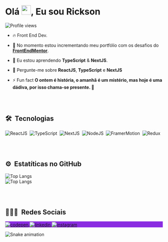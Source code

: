 <!-- <img align="right" height="768em" src="https://raw.githubusercontent.com/gist/Rickrasin/28fe55a2d1c9c03e6c5606cabd434037/raw/c7d93abd78e897980bf507ded8ea60fe1b97b077/githubcard.svg"/> -->
<h1 align="left">Olá <img height="30px" width="30px" src="https://em-content.zobj.net/source/microsoft-teams/337/waving-hand_dark-skin-tone_1f44b-1f3ff_1f3ff.png" >, Eu sou Rickson</h1>
<p align="left"> <img src="https://komarev.com/ghpvc/?username=rickrasin&color=blue" alt="Profile views" /> </p>

- 🔥 Front End Dev.

- 🔭 No momento estou incrementando meu portfólio com os desafios do **[FrontEndMentor](https://www.frontendmentor.io/profile/Rickrasin)**.

- 🌱 Eu estou aprendendo **TypeScript** & **NextJS**.

- 💬 Pergunte-me sobre **ReactJS**, **TypeScript** e **NextJS**

- ⚡ Fun fact **O ontem é história, o amanhã é um mistério, mas hoje é uma dádiva, por isso chama-se presente. 🍃**

<br><br>



## 🛠 &nbsp;Tecnologias

![ReactJS](https://img.shields.io/badge/-REACTJS-05122A?style=for-the-badge&logo=REACT&color=blueviolet)&nbsp;
![TypeScript](https://img.shields.io/badge/-TypeScript-05122A?style=for-the-badge&logo=typescript&color=blueviolet)&nbsp;
![NextJS](https://img.shields.io/badge/-NextJS-05122A?style=for-the-badge&logo=next.js&color=blueviolet)&nbsp;
![NodeJS](https://img.shields.io/badge/-NodeJS-05122A?style=for-the-badge&logo=node.js&color=blueviolet)&nbsp;
![FramerMotion](https://img.shields.io/badge/-FramerMotion-05122A?style=for-the-badge&logo=framer&color=blueviolet)&nbsp;
![Redux](https://img.shields.io/badge/-redux-05122A?style=for-the-badge&logo=redux&color=blueviolet)&nbsp;

<br><br>

## ⚙️ &nbsp;Estatíticas no GitHub

<p align="left">


![Top Langs](https://github-readme-stats.vercel.app/api?username=rickrasin&show_icons=true&theme=radical)
  <br>
![Top Langs](https://github-readme-stats.vercel.app/api/top-langs/?username=rickrasin&card_width=466px&theme=radical)
</p>

<br><br>

## 👨🏽‍🦲 &nbsp;Redes Sociais

<p align="left" style="background:blueviolet">
<a href="https://codepen.io/Rickrasin" target="_blank">
  <img align="center" src="https://img.shields.io/badge/-Rickrasin-05122A?style=for-the-badge&logo=codepen&color=blueviolet" alt="codepen"/>
</a>
<a href="https://www.linkedin.com/in/rickson-oliveira-44331822b" target="_blank">
  <img align="center" src="https://img.shields.io/badge/-ricksonoliveira-05122A?style=for-the-badge&logo=linkedin&color=blueviolet" alt="linkedin"/>
</a>
<a href="https://www.instagram.com/rickrasochefe/" target="_blank">
 <img align="center" src="https://img.shields.io/badge/-rickrasochefe-05122A?style=for-the-badge&logo=instagram&color=blueviolet" alt="instagram"/>
</a>
</p>

![Snake animation](https://github.com/rickrasin/rickrasin/blob/output/github-contribution-grid-snake.svg)


<!--
**Rickrasin/Rickrasin** is a ✨ _special_ ✨ repository because its `README.md` (this file) appears on your GitHub profile.

Here are some ideas to get you started:

- 🔭 I’m currently working on ...
- 🌱 I’m currently learning ...
- 👯 I’m looking to collaborate on ...
- 🤔 I’m looking for help with ...
- 💬 Ask me about ...
- 📫 How to reach me: ...
- 😄 Pronouns: ...
- ⚡ Fun fact: ...
-->

